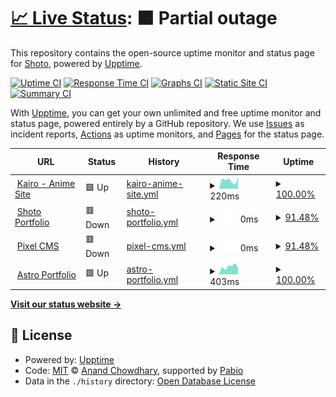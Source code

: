 # [📈 Live Status](https://999shotoo.github.io/uptime): <!--live status--> **🟧 Partial outage**

This repository contains the open-source uptime monitor and status page for [Shoto](https://999shotoo.github.io/uptime), powered by [Upptime](https://github.com/upptime/upptime).

[![Uptime CI](https://github.com/999shotoo/uptime/workflows/Uptime%20CI/badge.svg)](https://github.com/999shotoo/uptime/actions?query=workflow%3A%22Uptime+CI%22)
[![Response Time CI](https://github.com/999shotoo/uptime/workflows/Response%20Time%20CI/badge.svg)](https://github.com/999shotoo/uptime/actions?query=workflow%3A%22Response+Time+CI%22)
[![Graphs CI](https://github.com/999shotoo/uptime/workflows/Graphs%20CI/badge.svg)](https://github.com/999shotoo/uptime/actions?query=workflow%3A%22Graphs+CI%22)
[![Static Site CI](https://github.com/999shotoo/uptime/workflows/Static%20Site%20CI/badge.svg)](https://github.com/999shotoo/uptime/actions?query=workflow%3A%22Static+Site+CI%22)
[![Summary CI](https://github.com/999shotoo/uptime/workflows/Summary%20CI/badge.svg)](https://github.com/999shotoo/uptime/actions?query=workflow%3A%22Summary+CI%22)

With [Upptime](https://upptime.js.org), you can get your own unlimited and free uptime monitor and status page, powered entirely by a GitHub repository. We use [Issues](https://github.com/999shotoo/uptime/issues) as incident reports, [Actions](https://github.com/999shotoo/uptime/actions) as uptime monitors, and [Pages](https://999shotoo.github.io/uptime) for the status page.

<!--start: status pages-->
<!-- This summary is generated by Upptime (https://github.com/upptime/upptime) -->
<!-- Do not edit this manually, your changes will be overwritten -->
<!-- prettier-ignore -->
| URL | Status | History | Response Time | Uptime |
| --- | ------ | ------- | ------------- | ------ |
| <img alt="" src="https://icons.duckduckgo.com/ip3/kairo.giize.com.ico" height="13"> [Kairo - Anime Site](https://kairo.giize.com/) | 🟩 Up | [kairo-anime-site.yml](https://github.com/999shotoo/uptime/commits/HEAD/history/kairo-anime-site.yml) | <details><summary><img alt="Response time graph" src="./graphs/kairo-anime-site/response-time-week.png" height="20"> 220ms</summary><br><a href="https://999shotoo.github.io/uptime/history/kairo-anime-site"><img alt="Response time 284" src="https://img.shields.io/endpoint?url=https%3A%2F%2Fraw.githubusercontent.com%2F999shotoo%2Fuptime%2FHEAD%2Fapi%2Fkairo-anime-site%2Fresponse-time.json"></a><br><a href="https://999shotoo.github.io/uptime/history/kairo-anime-site"><img alt="24-hour response time 144" src="https://img.shields.io/endpoint?url=https%3A%2F%2Fraw.githubusercontent.com%2F999shotoo%2Fuptime%2FHEAD%2Fapi%2Fkairo-anime-site%2Fresponse-time-day.json"></a><br><a href="https://999shotoo.github.io/uptime/history/kairo-anime-site"><img alt="7-day response time 220" src="https://img.shields.io/endpoint?url=https%3A%2F%2Fraw.githubusercontent.com%2F999shotoo%2Fuptime%2FHEAD%2Fapi%2Fkairo-anime-site%2Fresponse-time-week.json"></a><br><a href="https://999shotoo.github.io/uptime/history/kairo-anime-site"><img alt="30-day response time 233" src="https://img.shields.io/endpoint?url=https%3A%2F%2Fraw.githubusercontent.com%2F999shotoo%2Fuptime%2FHEAD%2Fapi%2Fkairo-anime-site%2Fresponse-time-month.json"></a><br><a href="https://999shotoo.github.io/uptime/history/kairo-anime-site"><img alt="1-year response time 284" src="https://img.shields.io/endpoint?url=https%3A%2F%2Fraw.githubusercontent.com%2F999shotoo%2Fuptime%2FHEAD%2Fapi%2Fkairo-anime-site%2Fresponse-time-year.json"></a></details> | <details><summary><a href="https://999shotoo.github.io/uptime/history/kairo-anime-site">100.00%</a></summary><a href="https://999shotoo.github.io/uptime/history/kairo-anime-site"><img alt="All-time uptime 100.00%" src="https://img.shields.io/endpoint?url=https%3A%2F%2Fraw.githubusercontent.com%2F999shotoo%2Fuptime%2FHEAD%2Fapi%2Fkairo-anime-site%2Fuptime.json"></a><br><a href="https://999shotoo.github.io/uptime/history/kairo-anime-site"><img alt="24-hour uptime 100.00%" src="https://img.shields.io/endpoint?url=https%3A%2F%2Fraw.githubusercontent.com%2F999shotoo%2Fuptime%2FHEAD%2Fapi%2Fkairo-anime-site%2Fuptime-day.json"></a><br><a href="https://999shotoo.github.io/uptime/history/kairo-anime-site"><img alt="7-day uptime 100.00%" src="https://img.shields.io/endpoint?url=https%3A%2F%2Fraw.githubusercontent.com%2F999shotoo%2Fuptime%2FHEAD%2Fapi%2Fkairo-anime-site%2Fuptime-week.json"></a><br><a href="https://999shotoo.github.io/uptime/history/kairo-anime-site"><img alt="30-day uptime 100.00%" src="https://img.shields.io/endpoint?url=https%3A%2F%2Fraw.githubusercontent.com%2F999shotoo%2Fuptime%2FHEAD%2Fapi%2Fkairo-anime-site%2Fuptime-month.json"></a><br><a href="https://999shotoo.github.io/uptime/history/kairo-anime-site"><img alt="1-year uptime 100.00%" src="https://img.shields.io/endpoint?url=https%3A%2F%2Fraw.githubusercontent.com%2F999shotoo%2Fuptime%2FHEAD%2Fapi%2Fkairo-anime-site%2Fuptime-year.json"></a></details>
| <img alt="" src="https://icons.duckduckgo.com/ip3/shotoo.tech.ico" height="13"> [Shoto Portfolio](https://shotoo.tech/) | 🟥 Down | [shoto-portfolio.yml](https://github.com/999shotoo/uptime/commits/HEAD/history/shoto-portfolio.yml) | <details><summary><img alt="Response time graph" src="./graphs/shoto-portfolio/response-time-week.png" height="20"> 0ms</summary><br><a href="https://999shotoo.github.io/uptime/history/shoto-portfolio"><img alt="Response time 270" src="https://img.shields.io/endpoint?url=https%3A%2F%2Fraw.githubusercontent.com%2F999shotoo%2Fuptime%2FHEAD%2Fapi%2Fshoto-portfolio%2Fresponse-time.json"></a><br><a href="https://999shotoo.github.io/uptime/history/shoto-portfolio"><img alt="24-hour response time 0" src="https://img.shields.io/endpoint?url=https%3A%2F%2Fraw.githubusercontent.com%2F999shotoo%2Fuptime%2FHEAD%2Fapi%2Fshoto-portfolio%2Fresponse-time-day.json"></a><br><a href="https://999shotoo.github.io/uptime/history/shoto-portfolio"><img alt="7-day response time 0" src="https://img.shields.io/endpoint?url=https%3A%2F%2Fraw.githubusercontent.com%2F999shotoo%2Fuptime%2FHEAD%2Fapi%2Fshoto-portfolio%2Fresponse-time-week.json"></a><br><a href="https://999shotoo.github.io/uptime/history/shoto-portfolio"><img alt="30-day response time 164" src="https://img.shields.io/endpoint?url=https%3A%2F%2Fraw.githubusercontent.com%2F999shotoo%2Fuptime%2FHEAD%2Fapi%2Fshoto-portfolio%2Fresponse-time-month.json"></a><br><a href="https://999shotoo.github.io/uptime/history/shoto-portfolio"><img alt="1-year response time 270" src="https://img.shields.io/endpoint?url=https%3A%2F%2Fraw.githubusercontent.com%2F999shotoo%2Fuptime%2FHEAD%2Fapi%2Fshoto-portfolio%2Fresponse-time-year.json"></a></details> | <details><summary><a href="https://999shotoo.github.io/uptime/history/shoto-portfolio">91.48%</a></summary><a href="https://999shotoo.github.io/uptime/history/shoto-portfolio"><img alt="All-time uptime 81.09%" src="https://img.shields.io/endpoint?url=https%3A%2F%2Fraw.githubusercontent.com%2F999shotoo%2Fuptime%2FHEAD%2Fapi%2Fshoto-portfolio%2Fuptime.json"></a><br><a href="https://999shotoo.github.io/uptime/history/shoto-portfolio"><img alt="24-hour uptime 100.00%" src="https://img.shields.io/endpoint?url=https%3A%2F%2Fraw.githubusercontent.com%2F999shotoo%2Fuptime%2FHEAD%2Fapi%2Fshoto-portfolio%2Fuptime-day.json"></a><br><a href="https://999shotoo.github.io/uptime/history/shoto-portfolio"><img alt="7-day uptime 91.48%" src="https://img.shields.io/endpoint?url=https%3A%2F%2Fraw.githubusercontent.com%2F999shotoo%2Fuptime%2FHEAD%2Fapi%2Fshoto-portfolio%2Fuptime-week.json"></a><br><a href="https://999shotoo.github.io/uptime/history/shoto-portfolio"><img alt="30-day uptime 38.92%" src="https://img.shields.io/endpoint?url=https%3A%2F%2Fraw.githubusercontent.com%2F999shotoo%2Fuptime%2FHEAD%2Fapi%2Fshoto-portfolio%2Fuptime-month.json"></a><br><a href="https://999shotoo.github.io/uptime/history/shoto-portfolio"><img alt="1-year uptime 81.09%" src="https://img.shields.io/endpoint?url=https%3A%2F%2Fraw.githubusercontent.com%2F999shotoo%2Fuptime%2FHEAD%2Fapi%2Fshoto-portfolio%2Fuptime-year.json"></a></details>
| <img alt="" src="https://icons.duckduckgo.com/ip3/cms.shotoo.tech.ico" height="13"> [Pixel CMS](https://cms.shotoo.tech/) | 🟥 Down | [pixel-cms.yml](https://github.com/999shotoo/uptime/commits/HEAD/history/pixel-cms.yml) | <details><summary><img alt="Response time graph" src="./graphs/pixel-cms/response-time-week.png" height="20"> 0ms</summary><br><a href="https://999shotoo.github.io/uptime/history/pixel-cms"><img alt="Response time 1679" src="https://img.shields.io/endpoint?url=https%3A%2F%2Fraw.githubusercontent.com%2F999shotoo%2Fuptime%2FHEAD%2Fapi%2Fpixel-cms%2Fresponse-time.json"></a><br><a href="https://999shotoo.github.io/uptime/history/pixel-cms"><img alt="24-hour response time 0" src="https://img.shields.io/endpoint?url=https%3A%2F%2Fraw.githubusercontent.com%2F999shotoo%2Fuptime%2FHEAD%2Fapi%2Fpixel-cms%2Fresponse-time-day.json"></a><br><a href="https://999shotoo.github.io/uptime/history/pixel-cms"><img alt="7-day response time 0" src="https://img.shields.io/endpoint?url=https%3A%2F%2Fraw.githubusercontent.com%2F999shotoo%2Fuptime%2FHEAD%2Fapi%2Fpixel-cms%2Fresponse-time-week.json"></a><br><a href="https://999shotoo.github.io/uptime/history/pixel-cms"><img alt="30-day response time 0" src="https://img.shields.io/endpoint?url=https%3A%2F%2Fraw.githubusercontent.com%2F999shotoo%2Fuptime%2FHEAD%2Fapi%2Fpixel-cms%2Fresponse-time-month.json"></a><br><a href="https://999shotoo.github.io/uptime/history/pixel-cms"><img alt="1-year response time 1679" src="https://img.shields.io/endpoint?url=https%3A%2F%2Fraw.githubusercontent.com%2F999shotoo%2Fuptime%2FHEAD%2Fapi%2Fpixel-cms%2Fresponse-time-year.json"></a></details> | <details><summary><a href="https://999shotoo.github.io/uptime/history/pixel-cms">91.48%</a></summary><a href="https://999shotoo.github.io/uptime/history/pixel-cms"><img alt="All-time uptime 42.39%" src="https://img.shields.io/endpoint?url=https%3A%2F%2Fraw.githubusercontent.com%2F999shotoo%2Fuptime%2FHEAD%2Fapi%2Fpixel-cms%2Fuptime.json"></a><br><a href="https://999shotoo.github.io/uptime/history/pixel-cms"><img alt="24-hour uptime 100.00%" src="https://img.shields.io/endpoint?url=https%3A%2F%2Fraw.githubusercontent.com%2F999shotoo%2Fuptime%2FHEAD%2Fapi%2Fpixel-cms%2Fuptime-day.json"></a><br><a href="https://999shotoo.github.io/uptime/history/pixel-cms"><img alt="7-day uptime 91.48%" src="https://img.shields.io/endpoint?url=https%3A%2F%2Fraw.githubusercontent.com%2F999shotoo%2Fuptime%2FHEAD%2Fapi%2Fpixel-cms%2Fuptime-week.json"></a><br><a href="https://999shotoo.github.io/uptime/history/pixel-cms"><img alt="30-day uptime 22.43%" src="https://img.shields.io/endpoint?url=https%3A%2F%2Fraw.githubusercontent.com%2F999shotoo%2Fuptime%2FHEAD%2Fapi%2Fpixel-cms%2Fuptime-month.json"></a><br><a href="https://999shotoo.github.io/uptime/history/pixel-cms"><img alt="1-year uptime 42.39%" src="https://img.shields.io/endpoint?url=https%3A%2F%2Fraw.githubusercontent.com%2F999shotoo%2Fuptime%2FHEAD%2Fapi%2Fpixel-cms%2Fuptime-year.json"></a></details>
| <img alt="" src="https://icons.duckduckgo.com/ip3/www.astro-dev.tech.ico" height="13"> [Astro Portfolio](https://www.astro-dev.tech/onlyfans) | 🟩 Up | [astro-portfolio.yml](https://github.com/999shotoo/uptime/commits/HEAD/history/astro-portfolio.yml) | <details><summary><img alt="Response time graph" src="./graphs/astro-portfolio/response-time-week.png" height="20"> 403ms</summary><br><a href="https://999shotoo.github.io/uptime/history/astro-portfolio"><img alt="Response time 509" src="https://img.shields.io/endpoint?url=https%3A%2F%2Fraw.githubusercontent.com%2F999shotoo%2Fuptime%2FHEAD%2Fapi%2Fastro-portfolio%2Fresponse-time.json"></a><br><a href="https://999shotoo.github.io/uptime/history/astro-portfolio"><img alt="24-hour response time 297" src="https://img.shields.io/endpoint?url=https%3A%2F%2Fraw.githubusercontent.com%2F999shotoo%2Fuptime%2FHEAD%2Fapi%2Fastro-portfolio%2Fresponse-time-day.json"></a><br><a href="https://999shotoo.github.io/uptime/history/astro-portfolio"><img alt="7-day response time 403" src="https://img.shields.io/endpoint?url=https%3A%2F%2Fraw.githubusercontent.com%2F999shotoo%2Fuptime%2FHEAD%2Fapi%2Fastro-portfolio%2Fresponse-time-week.json"></a><br><a href="https://999shotoo.github.io/uptime/history/astro-portfolio"><img alt="30-day response time 472" src="https://img.shields.io/endpoint?url=https%3A%2F%2Fraw.githubusercontent.com%2F999shotoo%2Fuptime%2FHEAD%2Fapi%2Fastro-portfolio%2Fresponse-time-month.json"></a><br><a href="https://999shotoo.github.io/uptime/history/astro-portfolio"><img alt="1-year response time 509" src="https://img.shields.io/endpoint?url=https%3A%2F%2Fraw.githubusercontent.com%2F999shotoo%2Fuptime%2FHEAD%2Fapi%2Fastro-portfolio%2Fresponse-time-year.json"></a></details> | <details><summary><a href="https://999shotoo.github.io/uptime/history/astro-portfolio">100.00%</a></summary><a href="https://999shotoo.github.io/uptime/history/astro-portfolio"><img alt="All-time uptime 100.00%" src="https://img.shields.io/endpoint?url=https%3A%2F%2Fraw.githubusercontent.com%2F999shotoo%2Fuptime%2FHEAD%2Fapi%2Fastro-portfolio%2Fuptime.json"></a><br><a href="https://999shotoo.github.io/uptime/history/astro-portfolio"><img alt="24-hour uptime 100.00%" src="https://img.shields.io/endpoint?url=https%3A%2F%2Fraw.githubusercontent.com%2F999shotoo%2Fuptime%2FHEAD%2Fapi%2Fastro-portfolio%2Fuptime-day.json"></a><br><a href="https://999shotoo.github.io/uptime/history/astro-portfolio"><img alt="7-day uptime 100.00%" src="https://img.shields.io/endpoint?url=https%3A%2F%2Fraw.githubusercontent.com%2F999shotoo%2Fuptime%2FHEAD%2Fapi%2Fastro-portfolio%2Fuptime-week.json"></a><br><a href="https://999shotoo.github.io/uptime/history/astro-portfolio"><img alt="30-day uptime 100.00%" src="https://img.shields.io/endpoint?url=https%3A%2F%2Fraw.githubusercontent.com%2F999shotoo%2Fuptime%2FHEAD%2Fapi%2Fastro-portfolio%2Fuptime-month.json"></a><br><a href="https://999shotoo.github.io/uptime/history/astro-portfolio"><img alt="1-year uptime 100.00%" src="https://img.shields.io/endpoint?url=https%3A%2F%2Fraw.githubusercontent.com%2F999shotoo%2Fuptime%2FHEAD%2Fapi%2Fastro-portfolio%2Fuptime-year.json"></a></details>

<!--end: status pages-->

[**Visit our status website →**](https://999shotoo.github.io/uptime)

## 📄 License

- Powered by: [Upptime](https://github.com/upptime/upptime)
- Code: [MIT](./LICENSE) © [Anand Chowdhary](https://anandchowdhary.com), supported by [Pabio](https://pabio.com)
- Data in the `./history` directory: [Open Database License](https://opendatacommons.org/licenses/odbl/1-0/)
